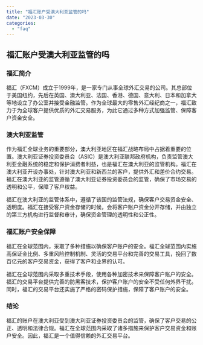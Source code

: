 ```yaml
---
title: "福汇账户受澳大利亚监管的吗"
date: "2023-03-30"
categories: 
  - "faq"
---
```


## 福汇账户受澳大利亚监管的吗

### 福汇简介

福汇（FXCM）成立于1999年，是一家专门从事全球外汇交易的公司。其总部位于美国纽约，先后在英国、澳大利亚、法国、香港、德国、意大利、日本和加拿大等地设立了办公室并接受金融监管。作为全球最大的零售外汇经纪商之一，福汇致力于为全球客户提供优质的外汇交易服务，为此它通过多种方式加强监管、保障客户资金安全。

### 澳大利亚监管

作为福汇全球业务的重要部分，澳大利亚地区在福汇战略布局中占据着重要的位置。澳大利亚证券投资委员会（ASIC）是澳大利亚联邦政府机构，负责监管澳大利亚金融系统的稳定和保护消费者利益，也是福汇在澳大利亚的监管机构。福汇在澳大利亚开设办事处，针对澳大利亚和新西兰的客户，提供外汇和差价合约交易。福汇在澳大利亚的监管遵循了澳大利亚证券投资委员会的监管，确保了市场交易的透明和公平，保障了客户权益。

福汇在澳大利亚的监管体系中，遵循了该国的监管法规，确保客户交易资金安全、透明度。福汇在接受客户资金存储的时候，会将客户账户资金分开存储，并由独立的第三方机构进行监督和审计，确保资金管理的透明性和公正性。

### 福汇账户安全保障

福汇在全球范围内，采取了多种措施以确保客户账户的安全。福汇全球范围内实施高保证金比例、多重风险控制机制、灵活的交易平台和完善的交易工具，挽回了数百亿元的客户交易资金，获得了客户和业界的认可。

福汇在全球范围内采取多重技术手段，使用各种加密技术来保障客户账户的安全。福汇的交易平台提供完善的防黑客技术，保护客户账户的安全不受任何外界干扰。同时，福汇的交易平台还实施了严格的密码保护措施，保障了客户账户的安全。

### 结论

福汇的账户在澳大利亚受到澳大利亚证券投资委员会的监管，确保了客户交易的公正、透明和法律合规。福汇在全球范围内采取了诸多措施来保护客户交易资金和账户安全。因此，福汇是一个值得信赖的外汇交易平台。
